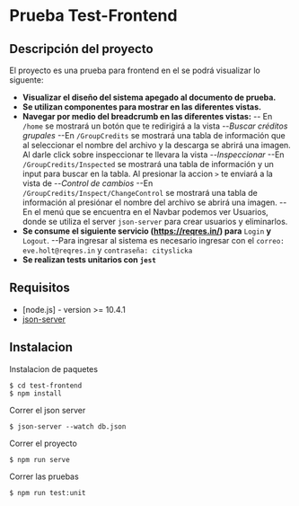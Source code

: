 # Prueba Test-Frontend

## Descripción del proyecto
El proyecto es una prueba para frontend en el se podrá visualizar lo siguente:
- **Visualizar el diseño del sistema apegado al documento de prueba.**
- **Se utilizan componentes para mostrar en las diferentes vistas.**
- **Navegar por medio del breadcrumb en las diferentes vistas:**
-- En `/home` se mostrará un botón que te redirigirá a la vista --*Buscar créditos grupales*
--En `/GroupCredits` se mostrará una tabla de información que al seleccionar el nombre del archivo y la descarga se abrirá una imagen. Al darle click sobre inspeccionar te llevara la vista --*Inspeccionar*
--En `/GroupCredits/Inspected` se mostrará una tabla de información y un input para buscar en la tabla. Al presionar la accion `>` te enviará a la vista de --*Control de cambios*
--En `/GroupCredits/Inspect/ChangeControl` se mostrará una tabla de información al presiónar el nombre del archivo se abrirá una imagen.
--En el menú que se encuentra en el Navbar podemos ver Usuarios, donde se utiliza el server `json-server` para crear usuarios y eliminarlos.
- **Se consume el siguiente servicio (https://reqres.in/) para** `Login` **y** `Logout`.
--Para ingresar al sistema es necesario ingresar con el `correo: eve.holt@reqres.in` y `contraseña: cityslicka`
- **Se realizan tests unitarios con `jest`**


## Requisitos
- [node.js] - version >= 10.4.1
- [json-server](https://www.npmjs.com/package/json-server)

## Instalacion
Instalacion de paquetes
```
$ cd test-frontend
$ npm install
```
Correr el json server 
```
$ json-server --watch db.json
```
Correr el proyecto 
```
$ npm run serve
```
Correr las pruebas
```
$ npm run test:unit
```

